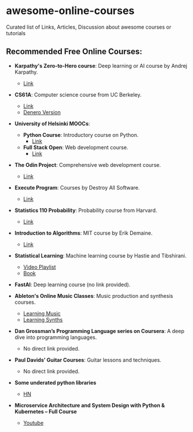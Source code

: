 # awesome-online-courses
Curated list of Links, Articles, Discussion about awesome courses or tutorials 
## Recommended Free Online Courses:

- **Karpathy's Zero-to-Hero course**: Deep learning or AI course by Andrej Karpathy.
  - [Link](https://karpathy.ai/zero-to-hero.html)

- **CS61A**: Computer science course from UC Berkeley.
  - [Link](https://cs61a.org/)
  - [Denero Version](https://cs61a.org/denero.html)

- **University of Helsinki MOOCs**:
  - **Python Course**: Introductory course on Python.
    - [Link](https://programming-23.mooc.fi/)
  - **Full Stack Open**: Web development course.
    - [Link](https://fullstackopen.com/en/)

- **The Odin Project**: Comprehensive web development course.
  - [Link](https://www.theodinproject.com/)

- **Execute Program**: Courses by Destroy All Software.
  - [Link](https://www.executeprogram.com/courses)

- **Statistics 110 Probability**: Probability course from Harvard.
  - [Link](https://projects.iq.harvard.edu/stat110/youtube)

- **Introduction to Algorithms**: MIT course by Erik Demaine.
  - [Link](https://ocw.mit.edu/courses/6-006-introduction-to-algorithms...)

- **Statistical Learning**: Machine learning course by Hastie and Tibshirani.
  - [Video Playlist](https://www.youtube.com/playlist?list=PLoROMvodv4rOzrYsAxzQy...)
  - [Book](https://www.statlearning.com/)

- **FastAI**: Deep learning course (no link provided).

- **Ableton's Online Music Classes**: Music production and synthesis courses.
  - [Learning Music](https://learningmusic.ableton.com/)
  - [Learning Synths](https://learningsynths.ableton.com/)

- **Dan Grossman’s Programming Language series on Coursera**: A deep dive into programming languages.
  - No direct link provided.

- **Paul Davids’ Guitar Courses**: Guitar lessons and techniques.
  - No direct link provided.
 
- **Some underated python libraries**
    - [HN](https://news.ycombinator.com/item?id=38505531)
 
- **Microservice Architecture and System Design with Python & Kubernetes – Full Course**
  - [Youtube](https://www.youtube.com/watch?v=hmkF77F9TLw)
